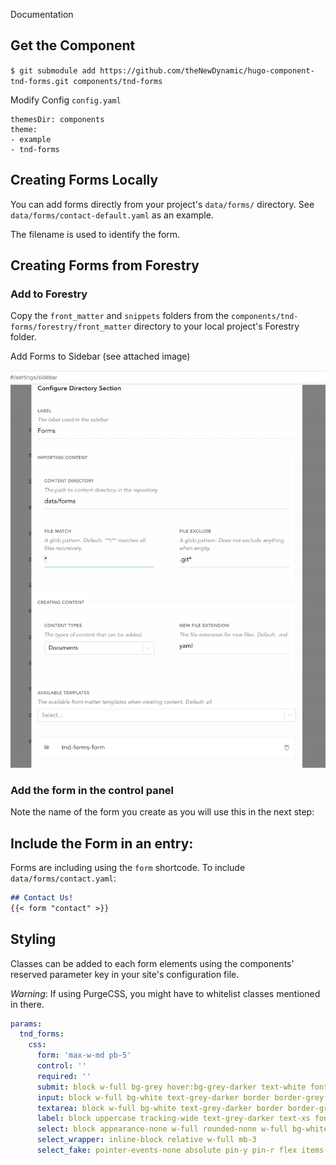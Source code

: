 Documentation


## Get the Component

`$ git submodule add https://github.com/theNewDynamic/hugo-component-tnd-forms.git components/tnd-forms`

Modify Config `config.yaml`

```
themesDir: components
theme:
- example
- tnd-forms
```

## Creating Forms Locally 

You can add forms directly from your project's `data/forms/` directory. See `data/forms/contact-default.yaml` as an example. 

The filename is used to identify the form.


## Creating Forms from Forestry 

### Add to Forestry

Copy the `front_matter` and `snippets` folders from the `components/tnd-forms/forestry/front_matter` directory to your local project's Forestry folder.

Add Forms to Sidebar (see attached image)

![Forestry](/docs/ScreenShot-forestry-setup-2019-05-13.jpg)


### Add the form in the control panel

Note the name of the form you create as you will use this in the next step:


## Include the Form in an entry:

Forms are including using the `form` shortcode.
To include `data/forms/contact.yaml`:

```markdown
## Contact Us!
{{< form "contact" >}}
```

## Styling

Classes can be added to each form elements using the components' reserved parameter key in your site's configuration file.

_Warning_: If using PurgeCSS, you might have to whitelist classes mentioned in there.

```yaml
params:
  tnd_forms:
    css:
      form: 'max-w-md pb-5'
      control: ''
      required: ''
      submit: block w-full bg-grey hover:bg-grey-darker text-white font-bold py-3 px-4 focus:outline-none focus:shadow-outline
      input: block w-full bg-white text-grey-darker border border-grey py-3 px-4 mb-3 leading-tight focus:outline-none
      textarea: block w-full bg-white text-grey-darker border border-grey py-3 px-4 mb-3 leading-tight focus:outline-none h-48
      label: block uppercase tracking-wide text-grey-darker text-xs font-bold mb-2
      select: block appearance-none w-full rounded-none w-full bg-white text-grey-darker border border-grey py-3 px-4 leading-tight focus:outline-none focus:outline-none focus:shadow-outline
      select_wrapper: inline-block relative w-full mb-3
      select_fake: pointer-events-none absolute pin-y pin-r flex items-center px-2 text-grey-darker
```
